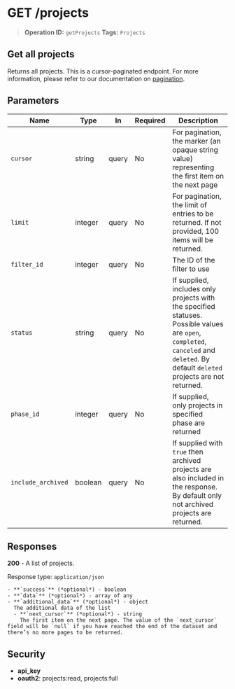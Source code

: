 # GET /projects

> **Operation ID:** `getProjects`
> **Tags:** `Projects`

## Get all projects

Returns all projects. This is a cursor-paginated endpoint. For more information, please refer to our documentation on <a href="https://pipedrive.readme.io/docs/core-api-concepts-pagination" target="_blank" rel="noopener noreferrer">pagination</a>.

## Parameters

| Name | Type | In | Required | Description |
|------|------|-------|----------|-------------|
| `cursor` | string | query | No | For pagination, the marker (an opaque string value) representing the first item on the next page |
| `limit` | integer | query | No | For pagination, the limit of entries to be returned. If not provided, 100 items will be returned. |
| `filter_id` | integer | query | No | The ID of the filter to use |
| `status` | string | query | No | If supplied, includes only projects with the specified statuses. Possible values are `open`, `completed`, `canceled` and `deleted`. By default `deleted` projects are not returned. |
| `phase_id` | integer | query | No | If supplied, only projects in specified phase are returned |
| `include_archived` | boolean | query | No | If supplied with `true` then archived projects are also included in the response. By default only not archived projects are returned. |

## Responses

**200** - A list of projects.

Response type: `application/json`

```
- **`success`** (*optional*) - boolean
- **`data`** (*optional*) - array of any
- **`additional_data`** (*optional*) - object
  The additional data of the list
  - **`next_cursor`** (*optional*) - string
    The first item on the next page. The value of the `next_cursor` field will be `null` if you have reached the end of the dataset and there’s no more pages to be returned.
```


## Security

- **api_key**
- **oauth2**: projects:read, projects:full